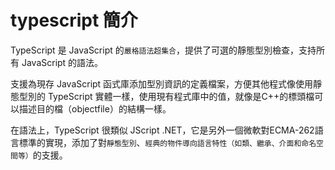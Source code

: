 # typescript 簡介

TypeScript 是 JavaScript 的`嚴格語法超集合`，提供了可選的靜態型別檢查，支持所有 JavaScript 的語法。

支援為現存 JavaScript 函式庫添加型別資訊的定義檔案，方便其他程式像使用靜態型別的 TypeScript 實體一樣，使用現有程式庫中的值，就像是C++的標頭檔可以描述目的檔（objectfile）的結構一樣。

在語法上，TypeScript 很類似 JScript .NET，它是另外一個微軟對ECMA-262語言標準的實現，添加了對`靜態型別`、`經典的物件導向語言特性（如類、繼承、介面和命名空間等）`的支援。

